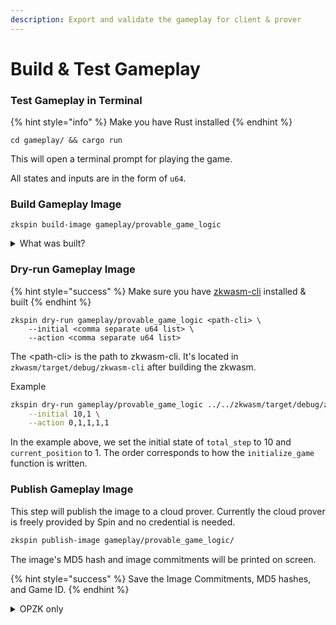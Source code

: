 ```yaml
---
description: Export and validate the gameplay for client & prover
---
```


# Build & Test Gameplay

### Test Gameplay in Terminal

{% hint style="info" %}
Make you have Rust installed
{% endhint %}

```
cd gameplay/ && cargo run
```

This will open a terminal prompt for playing the game.

All states and inputs are in the form of `u64`.

### Build Gameplay Image

```
zkspin build-image gameplay/provable_game_logic
```

<details>

<summary>What was built?</summary>

This will build 3 WASM packages, one for use with Node (`js`), one for use inside the browser (`wasm`), and one for the ZK prover (`src`).

</details>



### Dry-run Gameplay Image

{% hint style="success" %}
Make sure you have [zkwasm-cli](https://github.com/DelphinusLab/zkWasm?tab=readme-ov-file#install-instructions) installed & built
{% endhint %}

```
zkspin dry-run gameplay/provable_game_logic <path-cli> \
    --initial <comma separate u64 list> \
    --action <comma separate u64 list>
```

The \<path-cli> is the path to zkwasm-cli. It's located in `zkwasm/target/debug/zkwasm-cli` after building the zkwasm.



Example

```bash
zkspin dry-run gameplay/provable_game_logic ../../zkwasm/target/debug/zkwasm-cli  \
    --initial 10,1 \
    --action 0,1,1,1,1
```

In the example above, we set the initial state of `total_step` to 10 and `current_position` to 1. The order corresponds to how the `initialize_game` function is written.


### Publish Gameplay Image

This step will publish the image to a cloud prover. Currently the cloud prover is freely provided by Spin and no credential is needed.

```bash
zkspin publish-image gameplay/provable_game_logic/
```

The image's MD5 hash and image commitments will be printed on screen.

{% hint style="success" %}
Save the Image Commitments, MD5 hashes, and Game ID.&#x20;
{% endhint %}

<details>

<summary>OPZK only</summary>

The above step only publishes the image to the cloud prover. The Game ID will only be printed if on-chain parameters are setup: the Game ID is an on-chain ID. To publish the game on-chain:

{% code overflow="wrap" %}
```
zkspin publish-image -p <private-key> -u <rpc-url> -r <registry contract address>  -n <game name> -d <game description> -a <author name> gameplay/provable_game_logic/
```
{% endcode %}

</details>



